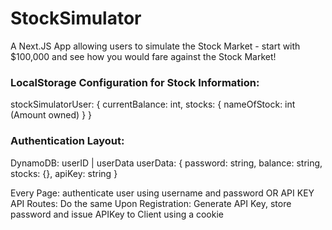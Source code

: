# StockSimulator

A Next.JS App allowing users to simulate the Stock Market - start with $100,000 and see how you would fare against the Stock Market!

### LocalStorage Configuration for Stock Information:

stockSimulatorUser: {
currentBalance: int,
stocks: {
nameOfStock: int (Amount owned)
}
}

### Authentication Layout:

DynamoDB: userID | userData
userData: { password: string, balance: string, stocks: {}, apiKey: string }

Every Page: authenticate user using username and password OR API KEY
API Routes: Do the same
Upon Registration: Generate API Key, store password and issue APIKey to Client using a cookie
